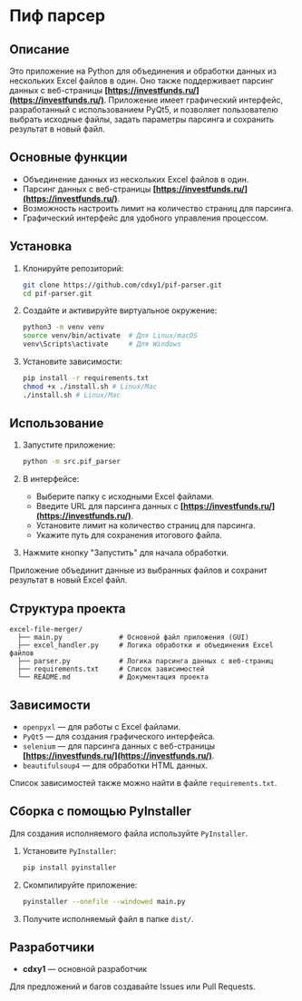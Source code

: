 # Пиф парсер

## Описание

Это приложение на Python для объединения и обработки данных из нескольких Excel файлов в один. Оно также поддерживает парсинг данных с веб-страницы **[https://investfunds.ru/](https://investfunds.ru/)**. Приложение имеет графический интерфейс, разработанный с использованием PyQt5, и позволяет пользователю выбрать исходные файлы, задать параметры парсинга и сохранить результат в новый файл.

## Основные функции

- Объединение данных из нескольких Excel файлов в один.
- Парсинг данных с веб-страницы **[https://investfunds.ru/](https://investfunds.ru/)**.
- Возможность настроить лимит на количество страниц для парсинга.
- Графический интерфейс для удобного управления процессом.

## Установка

1. Клонируйте репозиторий:

    ```bash
    git clone https://github.com/cdxy1/pif-parser.git
    cd pif-parser.git
    ```

2. Создайте и активируйте виртуальное окружение:

    ```bash
    python3 -m venv venv
    source venv/bin/activate  # Для Linux/macOS
    venv\Scripts\activate     # Для Windows
    ```

3. Установите зависимости:

    ```bash
    pip install -r requirements.txt
    chmod +x ./install.sh # Linux/Mac
    ./install.sh # Linux/Mac
    ```

## Использование

1. Запустите приложение:

    ```bash
    python -m src.pif_parser
    ```

2. В интерфейсе:

    - Выберите папку с исходными Excel файлами.
    - Введите URL для парсинга данных с **[https://investfunds.ru/](https://investfunds.ru/)**.
    - Установите лимит на количество страниц для парсинга.
    - Укажите путь для сохранения итогового файла.

3. Нажмите кнопку "Запустить" для начала обработки.

Приложение объединит данные из выбранных файлов и сохранит результат в новый Excel файл.

## Структура проекта
```
excel-file-merger/
  ├── main.py              # Основной файл приложения (GUI)
  ├── excel_handler.py     # Логика обработки и объединения Excel файлов
  ├── parser.py            # Логика парсинга данных с веб-страниц
  ├── requirements.txt     # Список зависимостей
  └── README.md            # Документация проекта
```


## Зависимости

- `openpyxl` — для работы с Excel файлами.
- `PyQt5` — для создания графического интерфейса.
- `selenium` — для парсинга данных с веб-страницы **[https://investfunds.ru/](https://investfunds.ru/)**.
- `beautifulsoup4` — для обработки HTML данных.

Список зависимостей также можно найти в файле `requirements.txt`.

## Сборка с помощью PyInstaller

Для создания исполняемого файла используйте `PyInstaller`.

1. Установите `PyInstaller`:

    ```bash
    pip install pyinstaller
    ```

2. Скомпилируйте приложение:

    ```bash
    pyinstaller --onefile --windowed main.py
    ```

3. Получите исполняемый файл в папке `dist/`.

## Разработчики

- **cdxy1** — основной разработчик

Для предложений и багов создавайте Issues или Pull Requests.


